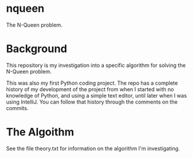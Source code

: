 # nqueen
The N-Queen problem.

<h1>Background</h1>

This repository is my investigation into a specific algorithm for solving the N-Queen problem.

This was also my first Python coding project. The repo has a complete history of my development of the project from when I started with no knowledge of Python, and using a simple text editor, until later when I was using IntelliJ.
You can follow that history through the comments on the commits.

<h1>The Algoithm</h1>

See the file theory.txt for information on the algorithm I'm investigating.
